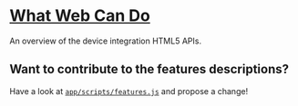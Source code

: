 # [What Web Can Do](https://whatwebcando.today)
An overview of the device integration HTML5 APIs.

## Want to contribute to the features descriptions?

Have a look at [`app/scripts/features.js`](https://github.com/NOtherDev/whatwebcando/blob/master/app/scripts/features.js) and propose a change!
